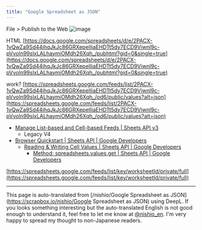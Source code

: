 ```yaml
---
title: "Google Spreadsheet as JSON"
---
```


File > Publish to the Web
![image](https://gyazo.com/3824ec681f84ff92b8d3c528c6281b80/thumb/1000)

HTML
[https://docs.google.com/spreadsheets/d/e/2PACX-1vQwZa9Sd44ihqJkJc86GRXepeIIiaEHDTt5dy7ECD9Viwnl9c-pVvoln99slxLALhaymiOMdh26Xqh_/pubhtml?gid=0&single=true](https://docs.google.com/spreadsheets/d/e/2PACX-1vQwZa9Sd44ihqJkJc86GRXepeIIiaEHDTt5dy7ECD9Viwnl9c-pVvoln99slxLALhaymiOMdh26Xqh_/pubhtml?gid=0&single=true)

work? [https://spreadsheets.google.com/feeds/list/2PACX-1vQwZa9Sd44ihqJkJc86GRXepeIIiaEHDTt5dy7ECD9Viwnl9c-pVvoln99slxLALhaymiOMdh26Xqh_/od6/public/values?alt=json](https://spreadsheets.google.com/feeds/list/2PACX-1vQwZa9Sd44ihqJkJc86GRXepeIIiaEHDTt5dy7ECD9Viwnl9c-pVvoln99slxLALhaymiOMdh26Xqh_/od6/public/values?alt=json)
- [Manage List-based and Cell-based Feeds  |  Sheets API v3](https://developers.google.com/sheets/api/v3/data)
    - Legacy
V4
- [Browser Quickstart  |  Sheets API  |  Google Developers](https://developers.google.com/sheets/api/quickstart/js)
    - [Reading & Writing Cell Values  |  Sheets API  |  Google Developers](https://developers.google.com/sheets/api/guides/values)
        - [Method: spreadsheets.values.get  |  Sheets API  |  Google Developers](https://developers.google.com/sheets/api/reference/rest/v4/spreadsheets.values/get)



[https://spreadsheets.google.com/feeds/list/key/worksheetId/private/full](https://spreadsheets.google.com/feeds/list/key/worksheetId/private/full)

---
This page is auto-translated from [/nishio/Google Spreadsheet as JSON](https://scrapbox.io/nishio/Google Spreadsheet as JSON) using DeepL. If you looks something interesting but the auto-translated English is not good enough to understand it, feel free to let me know at [@nishio_en](https://twitter.com/nishio_en). I'm very happy to spread my thought to non-Japanese readers.